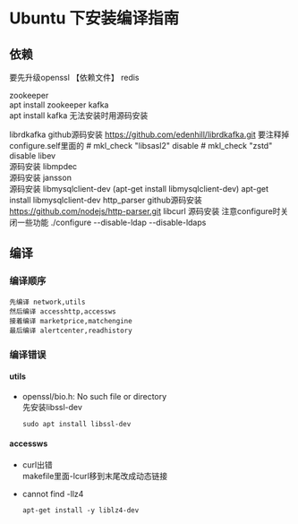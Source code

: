 # Ubuntu 下安装编译指南

## 依赖
要先升级openssl
【依赖文件】
redis

zookeeper		
apt install zookeeper
kafka			
apt install kafka
无法安装时用源码安装

librdkafka
github源码安装
https://github.com/edenhill/librdkafka.git
要注释掉configure.self里面的
   	# mkl_check "libsasl2" disable
   	# mkl_check "zstd" disable
libev			
源码安装
libmpdec		
源码安装
jansson			
源码安装
libmysqlclient-dev (apt-get install libmysqlclient-dev)
apt-get install libmysqlclient-dev
http_parser
github源码安装
https://github.com/nodejs/http-parser.git
libcurl
源码安装
注意configure时关闭一些功能
./configure --disable-ldap --disable-ldaps


## 编译

### 编译顺序
    先编译 network,utils  
    然后编译 accesshttp,accessws  
    接着编译 marketprice,matchengine  
    最后编译 alertcenter,readhistory  
### 编译错误
#### utils
- openssl/bio.h: No such file or directory  
    先安装libssl-dev
    ```
    sudo apt install libssl-dev
    ```

#### accessws
- curl出错  
    makefile里面-lcurl移到末尾改成动态链接

- cannot find -llz4
    ```
    apt-get install -y liblz4-dev
    ```